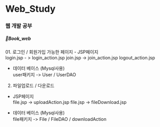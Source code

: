 # Web_Study
<h3>웹 개발 공부</h3>

<h5>📁Book_web</h5>
01. 로그인 / 회원가입 가능한 페이지
- JSP페이지<br>
login.jsp - > login_action.jsp
join.jsp -> join_action.jsp
logout_action.jsp

- 데이터 베이스 (Mysql사용)<br>
user패키지 -> User / UserDAO

02. 파일업로드 / 다운로드
- JSP페이지<br>
file.jsp -> uploadAction.jsp
file.jsp -> fileDownload.jsp

- 데이터 베이스 (Mysql사용)<br>
file패키지 -> File / FileDAO / downloadAction
